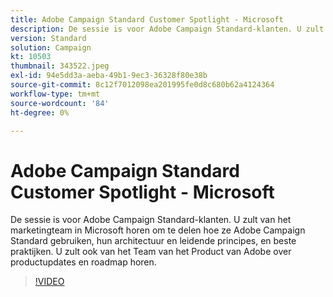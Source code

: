 ```yaml
---
title: Adobe Campaign Standard Customer Spotlight - Microsoft
description: De sessie is voor Adobe Campaign Standard-klanten. U zult van het marketingteam in Microsoft horen hoe ze Adobe Campaign Standard gebruiken.
version: Standard
solution: Campaign
kt: 10503
thumbnail: 343522.jpeg
exl-id: 94e5dd3a-aeba-49b1-9ec3-36328f80e38b
source-git-commit: 8c12f7012098ea201995fe0d8c680b62a4124364
workflow-type: tm+mt
source-wordcount: '84'
ht-degree: 0%

---
```


# Adobe Campaign Standard Customer Spotlight - Microsoft

De sessie is voor Adobe Campaign Standard-klanten. U zult van het marketingteam in Microsoft horen om te delen hoe ze Adobe Campaign Standard gebruiken, hun architectuur en leidende principes, en beste praktijken. U zult ook van het Team van het Product van Adobe over productupdates en roadmap horen.

>[!VIDEO](https://video.tv.adobe.com/v/343522/?quality=12&learn=on)
